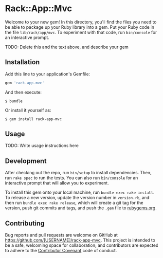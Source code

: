 # Rack::App::Mvc

Welcome to your new gem! In this directory, you'll find the files you need to be able to package up your Ruby library into a gem. Put your Ruby code in the file `lib/rack/app/mvc`. To experiment with that code, run `bin/console` for an interactive prompt.

TODO: Delete this and the text above, and describe your gem

## Installation

Add this line to your application's Gemfile:

```ruby
gem 'rack-app-mvc'
```

And then execute:

    $ bundle

Or install it yourself as:

    $ gem install rack-app-mvc

## Usage

TODO: Write usage instructions here

## Development

After checking out the repo, run `bin/setup` to install dependencies. Then, run `rake spec` to run the tests. You can also run `bin/console` for an interactive prompt that will allow you to experiment.

To install this gem onto your local machine, run `bundle exec rake install`. To release a new version, update the version number in `version.rb`, and then run `bundle exec rake release`, which will create a git tag for the version, push git commits and tags, and push the `.gem` file to [rubygems.org](https://rubygems.org).

## Contributing

Bug reports and pull requests are welcome on GitHub at https://github.com/[USERNAME]/rack-app-mvc. This project is intended to be a safe, welcoming space for collaboration, and contributors are expected to adhere to the [Contributor Covenant](contributor-covenant.org) code of conduct.

